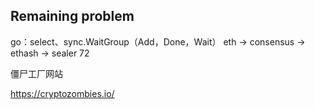 ## Remaining problem

go：select、sync.WaitGroup（Add，Done，Wait）
eth -> consensus -> ethash -> sealer 72



僵尸工厂网站

https://cryptozombies.io/
